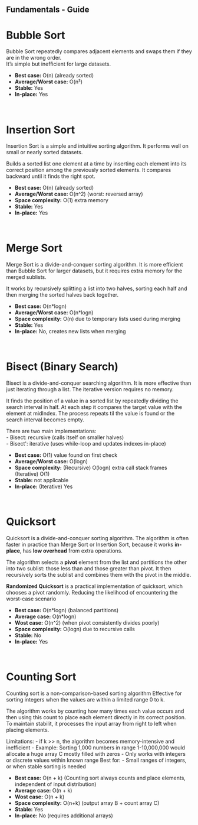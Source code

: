 ## Fundamentals - Guide

# Bubble Sort

Bubble Sort repeatedly compares adjacent elements and swaps them if they are in the wrong order.  
It’s simple but inefficient for large datasets.

- **Best case:** O(n) (already sorted)
- **Average/Worst case:** O(n²)
- **Stable:** Yes
- **In-place:** Yes

<br>

# Insertion Sort

Insertion Sort is a simple and intuitive sorting algorithm.
It performs well on small or nearly sorted datasets.

Builds a sorted list one element at a time by inserting each element into its correct position among the previously sorted elements. It compares backward until it finds the right spot.

- **Best case:** O(n) (already sorted)
- **Average/Worst case:** O(n^2) (worst: reversed array)
- **Space complexity:** O(1) extra memory
- **Stable:** Yes
- **In-place:** Yes

<br>

# Merge Sort

Merge Sort is a divide-and-conquer sorting algorithm. It is more efficient than Bubble Sort for larger datasets, but it requires extra memory for the merged sublists.

It works by recursively splitting a list into two halves, sorting each half and then merging the sorted halves back together.

- **Best case:** O(n*logn)
- **Average/Worst case:** O(n*logn)
- **Space complexity:** O(n) due to temporary lists used during merging
- **Stable:** Yes
- **In-place:** No, creates new lists when merging

<br>

# Bisect (Binary Search)

Bisect is a divide-and-conquer searching algorithm. 
It is more effective than just iterating through a list. The iterative version requires no memory.

It finds the position of a value in a sorted list by repeatedly dividing the search interval in half. At each step it compares the target value with the element at midIndex. The process repeats til the value is found or the search interval becomes empty.

There are two main implementations: <br>
    - Bisect: recursive (calls itself on smaller halves) <br>
    - Bisect': iterative (uses while-loop and updates indexes in-place)

- **Best case:** O(1) value found on first check
- **Average/Worst case:** O(logn)
- **Space complexity:** (Recursive) O(logn) extra call stack frames 
                        (Iterative) O(1)
- **Stable:** not applicable
- **In-place:** (Iterative) Yes

<br>

# Quicksort

Quicksort is a divide-and-conquer sorting algorithm.
The algorithm is often faster in practice than Merge Sort or Insertion Sort, because it works **in-place**, has **low overhead** from extra operations.

The algorithm selects a **pivot** element from the list and partitions the other into two sublist: those less than and those greater than pivot.
It then recursively sorts the sublist and combines them with the pivot in the middle.

**Randomized Quicksort** is a practical implementation of quicksort, which chooses a pivot randomly. Reducing the likelihood of encountering the worst-case scenario

- **Best case:** O(n*logn) (balanced partitions)
- **Average case:** O(n*logn)
- **Wost case:** O(n^2) (when pivot consistently divides poorly)
- **Space complexity:** O(logn) due to recursive calls
- **Stable:** No
- **In-place:** Yes

<br>

# Counting Sort

Counting sort is a non-comparison-based sorting algorithm
Effective for sorting integers when the values are within a limited range 0 to k.

The algorithm works by counting how many times each value occurs and then using this count to place each element directly in its correct position. To maintain stabilit, it processes the input array from right to left when placing elements.

Limitations:
    - if k >> n, the algorithm becomes memory-intensive and inefficient
        - Example: Sorting 1,000 numbers in range 1-10,000,000 would allocate a huge array C mostly filled with zeros
    - Only works with integers or discrete values within known range
Best for:
    - Small ranges of integers, or when stable sorting is needed

- **Best case:** O(n + k) (Counting sort always counts and place elements, independent of input distribution)
- **Average case:** O(n + k)
- **Wost case:** O(n + k)
- **Space complexity:** O(n+k) (output array B + count array C)
- **Stable:** Yes
- **In-place:** No (requires additional arrays)

<br>